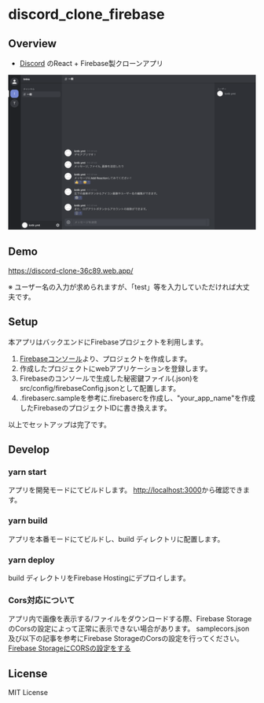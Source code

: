 # discord_clone_firebase
## Overview
- [Discord](https://discord.com/) のReact + Firebase製クローンアプリ

![](Image/image1.png)

## Demo

https://discord-clone-36c89.web.app/

※ ユーザー名の入力が求められますが、「test」等を入力していただければ大丈夫です。

## Setup

本アプリはバックエンドにFirebaseプロジェクトを利用します。

1. [Firebaseコンソール](https://console.firebase.google.com/?hl=ja)より、プロジェクトを作成します。
1. 作成したプロジェクトにwebアプリケーションを登録します。
1. Firebaseのコンソールで生成した秘密鍵ファイル(.json)をsrc/config/firebaseConfig.jsonとして配置します。
1. .firebaserc.sampleを参考に.firebasercを作成し、"your_app_name"を作成したFirebaseのプロジェクトIDに書き換えます。

以上でセットアップは完了です。

## Develop

### yarn start

アプリを開発モードにてビルドします。
[http://localhost:3000](http://localhost:3000)から確認できます。

### yarn build

アプリを本番モードにてビルドし、build ディレクトリに配置します。

### yarn deploy

build ディレクトリをFirebase Hostingにデプロイします。

### Cors対応について

アプリ内で画像を表示する/ファイルをダウンロードする際、Firebase StorageのCorsの設定によって正常に表示できない場合があります。
samplecors.json及び以下の記事を参考にFirebase StorageのCorsの設定を行ってください。
[Firebase StorageにCORSの設定をする](https://qiita.com/niusounds/items/383a780d46ee8551e98c)

## License
MIT License
